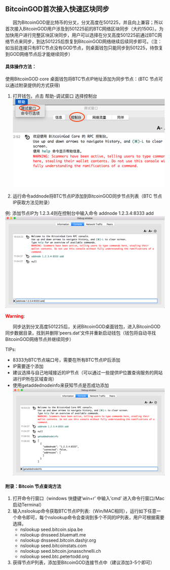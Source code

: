 ## BitcoinGOD首次接入快速区块同步
				
&#160; &#160; &#160;&#160;因为BitcoinGOD是比特币的分叉，分叉高度在501225，并且向上兼容；所以首次接入BitcoinGOD用户涉及到501225前的BTC网络区块同步（大约150G）。为加快用户进行完整区块区块同步，用户可以选择在分叉高度501225前通过BTC网络节点来同步，到达501225后恢复到BitcoinGOD网络继续后续同步即可。（注：如当前连接只有BTC节点没有GOD节点，则桌面钱包只能同步到501225，待恢复到GOD网络节点后才能继续同步）

#### 具体操作方法：

使用BitcoinGOD core 桌面钱包将BTC节点IP地址添加为同步节点：(BTC 节点可以通过附录提供的方式获得)

1)	打开钱包，点击 帮助-调试窗口 选择控制台
 ![此处输入图片的描述][1]
 
2)	运行命令addnode将BTC节点IP添加到BitcoinGOD同步节点列表（BTC 节点IP获取方法见附录）

例: 添加节点IP为 1.2.3.4则在控制台中输入命令 addnode 1.2.3.4:8333 add
 ![此处输入链接的描述][2]

<font color='red'>**Warning**</font>: 

&#160; &#160; &#160;&#160;同步达到分叉高度501225后，关闭BitcoinGOD桌面钱包，进入BitcoinGOD同步数据目录，找到并删除‘peers.dat’文件并重新启动钱包（钱包将自动寻找BitcoinGOD网络节点并继续同步）

TIPs:

-   8333为BTC节点端口号，需要在所有BTC节点IP后添加
-   IP需要逐个添加
-   建议选择与自己地域接近的IP节点（可以通过一些提供IP位置查询服务的网站进行IP所在区域查询）
-   使用getaddednodeinfo来获知节点是否成功添加
 ![此处输入链接的描述][3]

#### 附录：Bitcoin 节点查询方法

1.	打开命令行窗口（windows 快捷键’win+r’ 中输入’cmd’ 进入命令行窗口/Mac启动Terminal）
2.	输入nslookup命令获取BTC节点IP列表:（Win/MAC相同），运行如下任意一个命令即可，每个nslookup命令会查询到多个不同的IP列表，用户可根据需要选择。
	-	nslookup seed.bitcoin.sipa.be
	- 	nslookup dnsseed.bluematt.me
	-	nslookup dnsseed.bitcoin.dashjr.org
	-	nslookup seed.bitcoinstats.com
	-	nslookup seed.bitcoin.jonasschnelli.ch
	-	nslookup seed.btc.petertodd.org
3.	获得节点IP列表，添加至BitcoinGOD连接节点中（建议添加3-5个即可）


  [1]: https://github.com/BitcoinGod/static/blob/master/pic/sync/menu_cn.png
  [2]: https://github.com/BitcoinGod/static/blob/master/pic/sync/eg.png
  [3]: https://github.com/BitcoinGod/static/blob/master/pic/sync/result.png